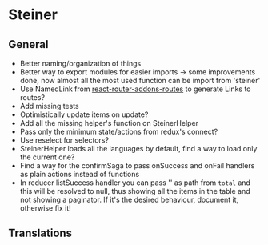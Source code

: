 # Steiner

## General

- Better naming/organization of things
- Better way to export modules for easier imports -> some improvements done, now almost all the most used function can be import from 'steiner'
- Use NamedLink from [react-router-addons-routes](https://github.com/ReactTraining/react-router-addons-routes) to generate Links to routes?
- Add missing tests
- Optimistically update items on update?
- Add all the missing helper's function on SteinerHelper
- Pass only the minimum state/actions from redux's connect?
- Use reselect for selectors?
- SteinerHelper loads all the languages by default, find a way to load only the current one?
- Find a way for the confirmSaga to pass onSuccess and onFail handlers as plain actions instead of functions
- In reducer listSuccess handler you can pass '' as path from `total` and this will be resolved to null, thus showing all the items in the table and not showing a paginator. If it's the desired behaviour, document it, otherwise fix it!

## Translations